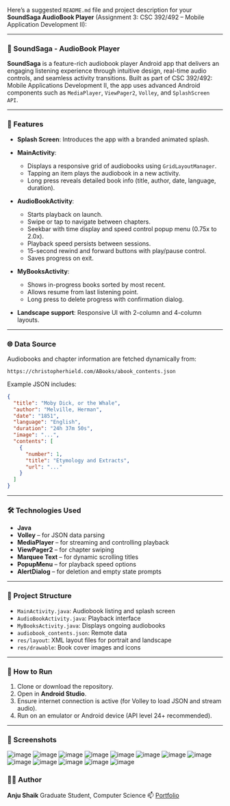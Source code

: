 Here’s a suggested `README.md` file and project description for your **SoundSaga AudioBook Player** (Assignment 3: CSC 392/492 – Mobile Application Development II):

---

### 📖 SoundSaga - AudioBook Player

**SoundSaga** is a feature-rich audiobook player Android app that delivers an engaging listening experience through intuitive design, real-time audio controls, and seamless activity transitions. Built as part of CSC 392/492: Mobile Applications Development II, the app uses advanced Android components such as `MediaPlayer`, `ViewPager2`, `Volley`, and `SplashScreen API`.

---

### 📱 Features

* **Splash Screen**: Introduces the app with a branded animated splash.
* **MainActivity**:

  * Displays a responsive grid of audiobooks using `GridLayoutManager`.
  * Tapping an item plays the audiobook in a new activity.
  * Long press reveals detailed book info (title, author, date, language, duration).
* **AudioBookActivity**:

  * Starts playback on launch.
  * Swipe or tap to navigate between chapters.
  * Seekbar with time display and speed control popup menu (0.75x to 2.0x).
  * Playback speed persists between sessions.
  * 15-second rewind and forward buttons with play/pause control.
  * Saves progress on exit.
* **MyBooksActivity**:

  * Shows in-progress books sorted by most recent.
  * Allows resume from last listening point.
  * Long press to delete progress with confirmation dialog.
* **Landscape support**: Responsive UI with 2-column and 4-column layouts.

---

### 🌐 Data Source

Audiobooks and chapter information are fetched dynamically from:

```
https://christopherhield.com/ABooks/abook_contents.json
```

Example JSON includes:

```json
{
  "title": "Moby Dick, or the Whale",
  "author": "Melville, Herman",
  "date": "1851",
  "language": "English",
  "duration": "24h 37m 50s",
  "image": "...",
  "contents": [
    {
      "number": 1,
      "title": "Etymology and Extracts",
      "url": "..."
    }
  ]
}
```

---

### 🛠 Technologies Used

* **Java**
* **Volley** – for JSON data parsing
* **MediaPlayer** – for streaming and controlling playback
* **ViewPager2** – for chapter swiping
* **Marquee Text** – for dynamic scrolling titles
* **PopupMenu** – for playback speed options
* **AlertDialog** – for deletion and empty state prompts

---

### 📂 Project Structure

* `MainActivity.java`: Audiobook listing and splash screen
* `AudioBookActivity.java`: Playback interface
* `MyBooksActivity.java`: Displays ongoing audiobooks
* `audiobook_contents.json`: Remote data
* `res/layout`: XML layout files for portrait and landscape
* `res/drawable`: Book cover images and icons

---

### 🚀 How to Run

1. Clone or download the repository.
2. Open in **Android Studio**.
3. Ensure internet connection is active (for Volley to load JSON and stream audio).
4. Run on an emulator or Android device (API level 24+ recommended).

---
### 📸 Screenshots
![image](https://github.com/user-attachments/assets/82e69578-eb09-4df3-b1b6-73d07be472bf)
![image](https://github.com/user-attachments/assets/3e062f35-f1e6-4cb4-ba4f-9fb3cb5853ae)
![image](https://github.com/user-attachments/assets/1c1d8407-fdb6-47be-b2a8-8b2f9f5dd979)
![image](https://github.com/user-attachments/assets/d5f3eaa2-70ce-407c-886b-f01e1203d218)
![image](https://github.com/user-attachments/assets/bd30f0c5-6cec-4085-8233-48ad95dd61fc)
![image](https://github.com/user-attachments/assets/1eedb171-ef00-4625-8bd4-235fd5d6b4b7)
![image](https://github.com/user-attachments/assets/5bff7727-c375-484e-b950-3feeb4b14690)
![image](https://github.com/user-attachments/assets/0236551d-f5de-4311-a089-9bf3b6aa70a7)
![image](https://github.com/user-attachments/assets/3cb73376-f599-4ad5-9b7b-0d95a216e774)
![image](https://github.com/user-attachments/assets/efd39f0b-19dd-4df8-ba59-8ea9ce69d349)
![image](https://github.com/user-attachments/assets/69ace153-0f50-40fd-a17b-b6467fba8a27)
![image](https://github.com/user-attachments/assets/a00269d6-f332-43ef-8ce9-c6a6fb4d1f84)
![image](https://github.com/user-attachments/assets/a85a729c-fed3-4845-9886-285b70d39b62)
### 👩‍💻 Author

**Anju Shaik**
Graduate Student, Computer Science
📫 [Portfolio](https://www.shaikanju.com)
